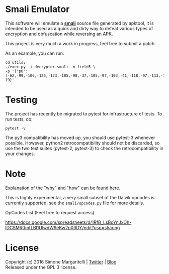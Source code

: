 # Smali Emulator

This software will emulate a [**smali**](https://github.com/JesusFreke/smali) source file 
generated by apktool, it is intended to be used as a quick and dirty way to defeat various 
types of encryption and obfuscation while reversing an APK.

This project is very much a work in progress, feel free to submit a patch.

As an example, you can run:

```shell
cd utils;
./exec.py -i decryptor.smali -m field5 \
-p '{"p0":[-62,-99,-106,-125,-123,-105,-98,-37,-105,-97,-103,-41,-118,-97,-113,-103,-109,-104,-115,111,98,103,35,52],"p1": 19}'
```

# Testing

The project has recently be migrated to pytest for infrastructure of tests.
To run tests, do:

```shell
pytest -v
```

The py3 compatibility has moved up, you should use pytest-3 whenever possible.
However, python2 retrocompatibility should not be discarded, so use the two 
test suites (pytest-2, pytest-3) to check the retrocompatibility in your changes.

# Note

[Explanation of the "why" and "how" can be found here.](https://www.evilsocket.net/2016/04/18/how-i-defeated-an-obfuscated-and-anti-tamper-apk-with-some-python-and-a-home-made-smali-emulator/)

This is highly experimental, a very small subset of the Dalvik opcodes is currently supported, see the `smali/opcodes.py` file for more details.

OpCodes List (Feel free to request access)

https://docs.google.com/spreadsheets/d/1RfB_LsBoYnJxOh-lDCSMR0mfLBl1UlwdW9eKw2p03DY/edit?usp=sharing

# License

Copyright (c) 2016 Simone Margaritelli | [Twitter](https://twitter.com/evilsocket) | [Blog](http://www.evilsocket.net)  
Released under the GPL 3 license.
